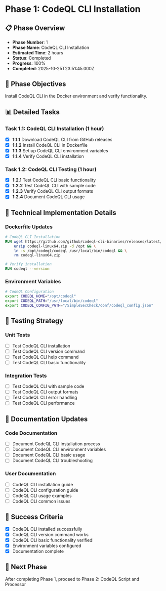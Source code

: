 # Phase 1: CodeQL CLI Installation

## 📋 Phase Overview
- **Phase Number**: 1
- **Phase Name**: CodeQL CLI Installation
- **Estimated Time**: 2 hours
- **Status**: Completed
- **Progress**: 100%
- **Completed**: 2025-10-25T23:51:45.000Z

## 🎯 Phase Objectives
Install CodeQL CLI in the Docker environment and verify functionality.

## 📊 Detailed Tasks

### Task 1.1: CodeQL CLI Installation (1 hour)
- [x] **1.1.1** Download CodeQL CLI from GitHub releases
- [x] **1.1.2** Install CodeQL CLI in Dockerfile
- [x] **1.1.3** Set up CodeQL CLI environment variables
- [x] **1.1.4** Verify CodeQL CLI installation

### Task 1.2: CodeQL CLI Testing (1 hour)
- [x] **1.2.1** Test CodeQL CLI basic functionality
- [x] **1.2.2** Test CodeQL CLI with sample code
- [x] **1.2.3** Verify CodeQL CLI output formats
- [x] **1.2.4** Document CodeQL CLI usage

## 🔧 Technical Implementation Details

### Dockerfile Updates
```dockerfile
# CodeQL CLI Installation
RUN wget https://github.com/github/codeql-cli-binaries/releases/latest/download/codeql-linux64.zip && \
    unzip codeql-linux64.zip -d /opt && \
    ln -s /opt/codeql/codeql /usr/local/bin/codeql && \
    rm codeql-linux64.zip

# Verify installation
RUN codeql --version
```

### Environment Variables
```bash
# CodeQL Configuration
export CODEQL_HOME="/opt/codeql"
export CODEQL_PATH="/usr/local/bin/codeql"
export CODEQL_CONFIG_PATH="/SimpleSecCheck/conf/codeql_config.json"
```

## 🧪 Testing Strategy

### Unit Tests
- [ ] Test CodeQL CLI installation
- [ ] Test CodeQL CLI version command
- [ ] Test CodeQL CLI help command
- [ ] Test CodeQL CLI basic functionality

### Integration Tests
- [ ] Test CodeQL CLI with sample code
- [ ] Test CodeQL CLI output formats
- [ ] Test CodeQL CLI error handling
- [ ] Test CodeQL CLI performance

## 📝 Documentation Updates

### Code Documentation
- [ ] Document CodeQL CLI installation process
- [ ] Document CodeQL CLI environment variables
- [ ] Document CodeQL CLI basic usage
- [ ] Document CodeQL CLI troubleshooting

### User Documentation
- [ ] CodeQL CLI installation guide
- [ ] CodeQL CLI configuration guide
- [ ] CodeQL CLI usage examples
- [ ] CodeQL CLI common issues

## 🚀 Success Criteria
- [x] CodeQL CLI installed successfully
- [x] CodeQL CLI version command works
- [x] CodeQL CLI basic functionality verified
- [x] Environment variables configured
- [x] Documentation complete

## 🔄 Next Phase
After completing Phase 1, proceed to Phase 2: CodeQL Script and Processor
